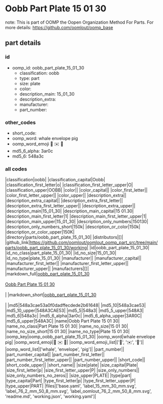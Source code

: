 # Oobb Part Plate 15 01 30  

note: This is part of OOMP the Oopen Organization Method For Parts. For more details: https://github.com/oomlout/oomp_base

##  part details





### id
* oomp_id: oobb_part_plate_15_01_30
  * classification: oobb
  * type: part
  * size: plate
  * color: 
  * description_main: 15_01_30
  * description_extra: 
  * manufacturer: 
  * part_number: 

### other_codes
* short_code: 
* oomp_word: whale envelope pig
* oomp_word_emoji :whale: :envelope: :pig:
* md5_6_alpha: 3ar0c
* md5_6: 548a3c

### all codes 
|classification|oobb|
|classification_capital|Oobb|
|classification_first_letter|o|
|classification_first_letter_upper|O|
|classification_upper|OOBB|
|color||
|color_capital||
|color_first_letter||
|color_first_letter_upper||
|color_upper||
|description_extra||
|description_extra_capital||
|description_extra_first_letter||
|description_extra_first_letter_upper||
|description_extra_upper||
|description_main|15_01_30|
|description_main_capital|15 01.30|
|description_main_first_letter|1|
|description_main_first_letter_upper|1|
|description_main_upper|15_01_30|
|description_only_numbers|150130|
|description_only_numbers_short|150k|
|description_or_color|150k|
|description_or_color_upper|150K|
|directory|parts/oobb_part_plate_15_01_30|
|distributors|[]|
|github_link|https://github.com/oomlout/oomlout_oomp_part_src/tree/main/parts/oobb_part_plate_15_01_30/working|
|id|oobb_part_plate_15_01_30|
|id_no_class|part_plate_15_01_30|
|id_no_size|15_01_30|
|id_no_type|plate_15_01_30|
|manufacturer||
|manufacturer_capital||
|manufacturer_first_letter||
|manufacturer_first_letter_upper||
|manufacturer_upper||
|manufacturers|[]|
|markdown_full|[oobb_part_plate_15_01_30](https://github.com/oomlout/oomlout_oomp_part_src/tree/main/parts/oobb_part_plate_15_01_30/working)<br>[](https://github.com/oomlout/oomlout_oomp_part_src/tree/main/parts/oobb_part_plate_15_01_30/working)<br>[Oobb Part Plate 15 01 30](https://github.com/oomlout/oomlout_oomp_part_src/tree/main/parts/oobb_part_plate_15_01_30/working)<br><br>|
|markdown_short|[oobb_part_plate_15_01_30](https://github.com/oomlout/oomlout_oomp_part_src/tree/main/parts/oobb_part_plate_15_01_30/working)<br><br>|
|md5|548a3cae53a0f0dadffecdede2b61648|
|md5_10|548a3cae53|
|md5_10_upper|548A3CAE53|
|md5_5|548a3|
|md5_5_upper|548A3|
|md5_6|548a3c|
|md5_6_alpha|3ar0c|
|md5_6_alpha_upper|3AR0C|
|md5_6_upper|548A3C|
|name|Oobb Part Plate 15 01 30|
|name_no_class|Part Plate 15 01 30|
|name_no_size|15 01 30|
|name_no_size_short|15 01 30|
|name_no_type|Plate 15 01 30|
|oomp_key|oomp_oobb_part_plate_15_01_30|
|oomp_word|whale envelope pig|
|oomp_word_emoji|:whale: :envelope: :pig:|
|oomp_word_emoji_list|[':whale:', ':envelope:', ':pig:']|
|oomp_word_list|['whale', 'envelope', 'pig']|
|part_number||
|part_number_capital||
|part_number_first_letter||
|part_number_first_letter_upper||
|part_number_upper||
|short_code||
|short_code_upper||
|short_name||
|size|plate|
|size_capital|Plate|
|size_first_letter|p|
|size_first_letter_upper|P|
|size_only_numbers||
|size_only_numbers_no_zeros||
|size_upper|PLATE|
|type|part|
|type_capital|Part|
|type_first_letter|p|
|type_first_letter_upper|P|
|type_upper|PART|
|files|['base.yaml', 'label_15_mm_30_mm.svg', 'label_76_2_mm_50_8_mm.svg', 'label_oomlout_76_2_mm_50_8_mm.svg', 'readme.md', 'working.json', 'working.yaml']|
